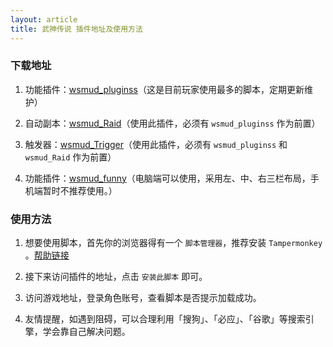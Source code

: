```yaml
---
layout: article
title: 武神传说 插件地址及使用方法
---
```


### 下载地址

1. 功能插件：[wsmud_pluginss](https://greasyfork.org/zh-CN/scripts/371372)（这是目前玩家使用最多的脚本，定期更新维护）

2. 自动副本：[wsmud_Raid](https://greasyfork.org/zh-CN/scripts/375851)（使用此插件，必须有 `wsmud_pluginss` 作为前置）

3. 触发器：[wsmud_Trigger](https://greasyfork.org/zh-CN/scripts/378984)（使用此插件，必须有 `wsmud_pluginss` 和 `wsmud_Raid` 作为前置）

4. 功能插件：[wsmud_funny](https://greasyfork.org/zh-CN/scripts/380709)（电脑端可以使用，采用左、中、右三栏布局，手机端暂时不推荐使用。）

### 使用方法

1. 想要使用脚本，首先你的浏览器得有一个 `脚本管理器`，推荐安装 `Tampermonkey` 。[帮助链接](https://greasyfork.org/zh-CN/help/installing-user-scripts)

2. 接下来访问插件的地址，点击 `安装此脚本` 即可。

3. 访问游戏地址，登录角色账号，查看脚本是否提示加载成功。

4. 友情提醒，如遇到阻碍，可以合理利用「搜狗」、「必应」、「谷歌」等搜索引擎，学会靠自己解决问题。